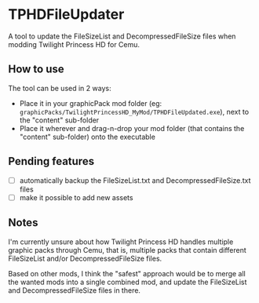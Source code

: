 # TPHDFileUpdater
A tool to update the FileSizeList and DecompressedFileSize files when modding Twilight Princess HD for Cemu.

## How to use

The tool can be used in 2 ways:
- Place it in your graphicPack mod folder (eg: `graphicPacks/TwilightPrincessHD_MyMod/TPHDFileUpdated.exe`), next to the "content" sub-folder
- Place it wherever and drag-n-drop your mod folder (that contains the "content" sub-folder) onto the executable

## Pending features
- [ ] automatically backup the FileSizeList.txt and DecompressedFileSize.txt files
- [ ] make it possible to add new assets

## Notes
I'm currently unsure about how Twilight Princess HD handles multiple graphic packs through Cemu, that is, multiple packs that contain different FileSizeList and/or DecompressedFileSize files.

Based on other mods, I think the "safest" approach would be to merge all the wanted mods into a single combined mod, and update the FileSizeList and DecompressedFileSize files in there.
